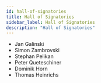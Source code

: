 ```yaml
---
id: hall-of-signatories
title: Hall of Signatories
sidebar_label: Hall of Signatories
description: "Hall of Signatories"
---
```


- Jan Galinski 
- Simon Zambrovski 
- Stephan Pelikan 
- Peter Queteschiner 
- Dominik Horn 
- Thomas Heinrichs
